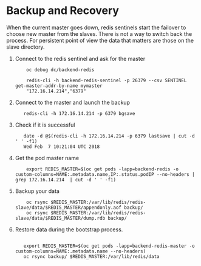 # Backup and Recovery

When the current master goes down, redis sentinels start the failover to choose new master from the slaves.
There is not a way to switch back the process.
For persistent point of view the data that matters are those on the slave directory.

1. Connect to the redis sentinel and ask for the master

    ```shell
        oc debug dc/backend-redis
    
        redis-cli -h backend-redis-sentinel -p 26379 --csv SENTINEL get-master-addr-by-name mymaster
        "172.16.14.214","6379"
    ```

2. Connect to the master and launch the backup

    ```shell
       redis-cli -h 172.16.14.214 -p 6379 bgsave       
    ```
    
3. Check if it is successful

    ```shell
       date -d @$(redis-cli -h 172.16.14.214 -p 6379 lastsave | cut -d ' ' -f1)
       Wed Feb  7 10:21:04 UTC 2018
    ```

4. Get the pod master name

    ```shell
        export REDIS_MASTER=$(oc get pods -lapp=backend-redis -o custom-columns=NAME:.metadata.name,IP:.status.podIP --no-headers | grep 172.16.14.214  | cut -d ' ' -f1)
    ```
    
5. Backup your data

    ```shell
        oc rsync $REDIS_MASTER:/var/lib/redis/redis-slave/data/$REDIS_MASTER/appendonly.aof backup/
        oc rsync $REDIS_MASTER:/var/lib/redis/redis-slave/data/$REDIS_MASTER/dump.rdb backup/
    ```

6. Restore data during the bootstrap process.

    ```shell
       
       export REDIS_MASTER=$(oc get pods -lapp=backend-redis-master -o custom-columns=NAME:.metadata.name --no-headers)
       oc rsync backup/ $REDIS_MASTER:/var/lib/redis/data
    ```